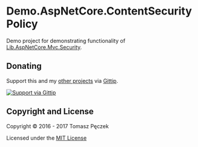 ﻿# Demo.AspNetCore.ContentSecurityPolicy
Demo project for demonstrating functionality of [Lib.AspNetCore.Mvc.Security](https://github.com/tpeczek/Lib.AspNetCore.Mvc.Security).

## Donating
Support this and my [other projects](https://github.com/tpeczek/) via [Gittip](https://www.gittip.com/tpeczek/).

[![Support via Gittip](https://2.bp.blogspot.com/-hfTLKixXGvw/U-PmH5hGK4I/AAAAAAAAAf8/o94Go42VeZU/s1600/gittip.png)](https://www.gittip.com/tpeczek/)

## Copyright and License
Copyright © 2016 - 2017 Tomasz Pęczek

Licensed under the [MIT License](https://github.com/tpeczek/Demo.AspNetCore.ContentSecurityPolicy/blob/master/LICENSE.md)
